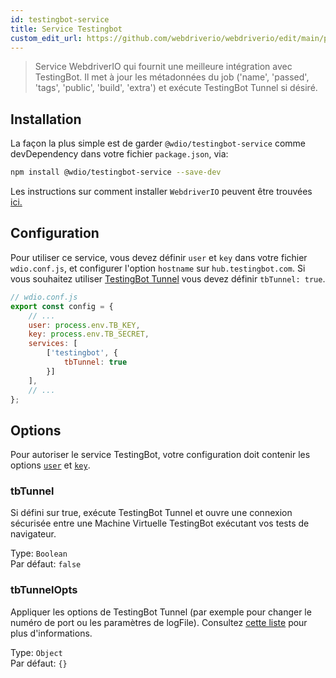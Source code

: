 ```yaml
---
id: testingbot-service
title: Service Testingbot
custom_edit_url: https://github.com/webdriverio/webdriverio/edit/main/packages/wdio-testingbot-service/README.md
---
```



> Service WebdriverIO qui fournit une meilleure intégration avec TestingBot. Il met à jour les métadonnées du job ('name', 'passed', 'tags', 'public', 'build', 'extra') et exécute TestingBot Tunnel si désiré.

## Installation

La façon la plus simple est de garder `@wdio/testingbot-service` comme devDependency dans votre fichier `package.json`, via:

```sh
npm install @wdio/testingbot-service --save-dev
```

Les instructions sur comment installer `WebdriverIO` peuvent être trouvées [ici.](https://webdriver.io/docs/gettingstarted)

## Configuration

Pour utiliser ce service, vous devez définir `user` et `key` dans votre fichier `wdio.conf.js`, et configurer l'option `hostname` sur `hub.testingbot.com`. Si vous souhaitez utiliser [TestingBot Tunnel](https://testingbot.com/support/other/tunnel)
vous devez définir `tbTunnel: true`.

```js
// wdio.conf.js
export const config = {
    // ...
    user: process.env.TB_KEY,
    key: process.env.TB_SECRET,
    services: [
        ['testingbot', {
            tbTunnel: true
        }]
    ],
    // ...
};
```

## Options

Pour autoriser le service TestingBot, votre configuration doit contenir les options [`user`](https://webdriver.io/docs/options#user) et [`key`](https://webdriver.io/docs/options#key).

### tbTunnel
Si défini sur true, exécute TestingBot Tunnel et ouvre une connexion sécurisée entre une Machine Virtuelle TestingBot exécutant vos tests de navigateur.

Type: `Boolean`<br />
Par défaut: `false`

### tbTunnelOpts
Appliquer les options de TestingBot Tunnel (par exemple pour changer le numéro de port ou les paramètres de logFile). Consultez [cette liste](https://github.com/testingbot/testingbot-tunnel-launcher) pour plus d'informations.

Type: `Object`<br />
Par défaut: `{}`